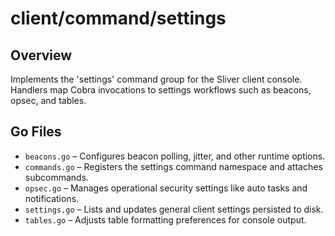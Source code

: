 # client/command/settings

## Overview

Implements the 'settings' command group for the Sliver client console. Handlers map Cobra invocations to settings workflows such as beacons, opsec, and tables.

## Go Files

- `beacons.go` – Configures beacon polling, jitter, and other runtime options.
- `commands.go` – Registers the settings command namespace and attaches subcommands.
- `opsec.go` – Manages operational security settings like auto tasks and notifications.
- `settings.go` – Lists and updates general client settings persisted to disk.
- `tables.go` – Adjusts table formatting preferences for console output.
